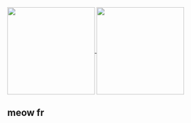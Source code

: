 <a href="https://github.com/lare354/moonlight-plugins">
  <img height=200 align="center" src="https://github-readme-stats.vercel.app/api?username=lare354" />
</a>
<a href="https://github.com/lare354/dotfiles">
  <img height=200 align="center" src="https://github-readme-stats.vercel.app/api/top-langs?username=lare354&layout=compact&langs_count=8&card_width=320" />
</a>

## meow fr
